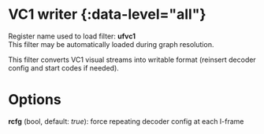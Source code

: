 <!-- automatically generated - do not edit, patch gpac/applications/gpac/gpac.c -->

# VC1 writer  {:data-level="all"}  
  
Register name used to load filter: __ufvc1__  
This filter may be automatically loaded during graph resolution.  
  
This filter converts VC1 visual streams into writable format (reinsert decoder config and start codes if needed).  
  

# Options    
  
<a id="rcfg">__rcfg__</a> (bool, default: _true_): force repeating decoder config at each I-frame  
  
